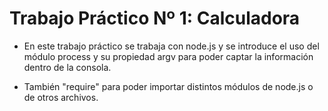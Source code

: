 # Trabajo Práctico Nº 1: Calculadora

- En este trabajo práctico se trabaja con node.js y se introduce el uso del módulo process y su propiedad argv para poder captar la información dentro de la consola.

- También "require" para poder importar distintos módulos de node.js o de otros archivos.